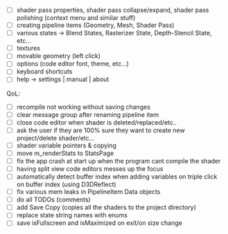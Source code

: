 - [ ] shader pass properties, shader pass collapse/expand, shader pass polishing (context menu and similar stuff)
- [ ] creating pipeline items (Geometry, Mesh, Shader Pass)
- [ ] various states -> Blend States, Rasterizer State, Depth-Stencil State, etc...
- [ ] textures
- [ ] movable geometry (left click)
- [ ] options (code editor font, theme, etc...)
- [ ] keyboard shortcuts
- [ ] help -> settings | manual | about

QoL:
- [ ] recompile not working without saving changes
- [ ] clear message group after renaming pipeline item
- [ ] close code editor when shader is deleted/replaced/etc..
- [ ] ask the user if they are 100% sure they want to create new project/delete shader/etc...
- [ ] shader variable pointers & copying
- [ ] move m_renderStats to StatsPage
- [ ] fix the app crash at start up when the program cant compile the shader
- [ ] having split view code editors messes up the focus
- [ ] automatically detect buffer index when adding variables on triple click on buffer index (using D3DReflect)
- [ ] fix various mem leaks in PipelineItem Data objects
- [ ] do all TODOs (comments)
- [ ] add Save Copy (copies all the shaders to the project directory)
- [ ] replace state string names with enums
- [ ] save isFullscreen and isMaximized on exit/on size change
